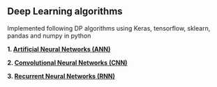 ## Deep Learning algorithms

 Implemented following DP algorithms using Keras, tensorflow, sklearn, pandas and numpy in python
 
 **1. [Artificial Neural Networks (ANN)](1_Artificial_Neural_Networks)**
 
 **2. [Convolutional Neural Networks (CNN)](2_Convolutional_Neural_Networks)**
 
 **3. [Recurrent Neural Networks (RNN)](3_Recurrent_Neural_Networks)**
